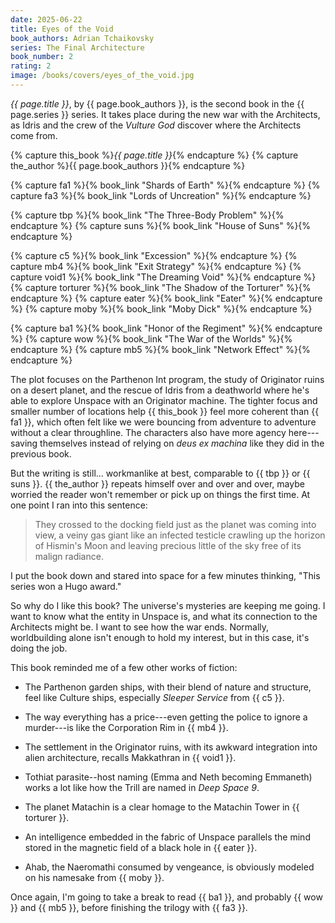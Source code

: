 ```yaml
---
date: 2025-06-22
title: Eyes of the Void
book_authors: Adrian Tchaikovsky
series: The Final Architecture
book_number: 2
rating: 2
image: /books/covers/eyes_of_the_void.jpg
---
```


<cite class="book-title">{{ page.title }}</cite>, by <span
class="author-name">{{ page.book_authors }}</span>, is the second book in the
<span class="book-series">{{ page.series }}</span> series. It takes place
during the new war with the Architects, as Idris and the crew of the _Vulture
God_ discover where the Architects come from.

{% capture this_book %}<cite class="book-title">{{ page.title }}</cite>{% endcapture %}
{% capture the_author %}<span class="author-name">{{ page.book_authors }}</span>{% endcapture %}

{% capture fa1 %}{% book_link "Shards of Earth" %}{% endcapture %}
{% capture fa3 %}{% book_link "Lords of Uncreation" %}{% endcapture %}

{% capture tbp %}{% book_link "The Three-Body Problem" %}{% endcapture %}
{% capture suns %}{% book_link "House of Suns" %}{% endcapture %}

{% capture c5 %}{% book_link "Excession" %}{% endcapture %}
{% capture mb4 %}{% book_link "Exit Strategy" %}{% endcapture %}
{% capture void1 %}{% book_link "The Dreaming Void" %}{% endcapture %}
{% capture torturer %}{% book_link "The Shadow of the Torturer" %}{% endcapture %}
{% capture eater %}{% book_link "Eater" %}{% endcapture %}
{% capture moby %}{% book_link "Moby Dick" %}{% endcapture %}

{% capture ba1 %}{% book_link "Honor of the Regiment" %}{% endcapture %}
{% capture wow %}{% book_link "The War of the Worlds" %}{% endcapture %}
{% capture mb5 %}{% book_link "Network Effect" %}{% endcapture %}

The plot focuses on the Parthenon Int program, the study of Originator ruins
on a desert planet, and the rescue of Idris from a deathworld where he's able
to explore Unspace with an Originator machine. The tighter focus and smaller
number of locations help {{ this_book }} feel more coherent than {{ fa1 }},
which often felt like we were bouncing from adventure to adventure without a
clear throughline. The characters also have more agency here---saving
themselves instead of relying on _deus ex machina_ like they did in the
previous book.

But the writing is still... workmanlike at best, comparable to {{ tbp }} or {{
suns }}. {{ the_author }} repeats himself over and over and over, maybe
worried the reader won't remember or pick up on things the first time. At one
point I ran into this sentence:

> They crossed to the docking field just as the planet was coming into view, a
> veiny gas giant like an infected testicle crawling up the horizon of
> Hismin's Moon and leaving precious little of the sky free of its malign
> radiance.

I put the book down and stared into space for a few minutes thinking, "This
series won a Hugo award."

So why do I like this book? The universe's mysteries are keeping me going. I
want to know what the entity in Unspace is, and what its connection to the
Architects might be. I want to see how the war ends. Normally, worldbuilding
alone isn't enough to hold my interest, but in this case, it's doing the job.

This book reminded me of a few other works of fiction:

- The Parthenon garden ships, with their blend of nature and structure, feel
  like Culture ships, especially _Sleeper Service_ from {{ c5 }}.

- The way everything has a price---even getting the police to ignore a
  murder---is like the Corporation Rim in {{ mb4 }}.

- The settlement in the Originator ruins, with its awkward integration into
  alien architecture, recalls Makkathran in {{ void1 }}.

- Tothiat parasite--host naming (Emma and Neth becoming Emmaneth) works a lot
  like how the Trill are named in <cite class="tv-show-title">Deep Space
  9</cite>.

- The planet Matachin is a clear homage to the Matachin Tower in {{ torturer
  }}.

- An intelligence embedded in the fabric of Unspace parallels the mind stored
  in the magnetic field of a black hole in {{ eater }}.

- Ahab, the Naeromathi consumed by vengeance, is obviously modeled on his
  namesake from {{ moby }}.

Once again, I'm going to take a break to read {{ ba1 }}, and probably {{ wow
}} and {{ mb5 }}, before finishing the trilogy with {{ fa3 }}.
